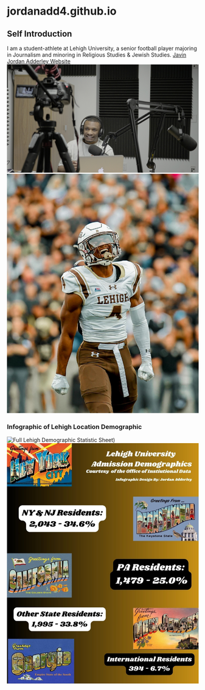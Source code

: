 # jordanadd4.github.io
## Self Introduction
I am a student-athlete at Lehigh University, a senior football player majoring in Journalism and minoring in Religious Studies & Jewish Studies.
[Javin Jordan Adderley Website](https://sites.google.com/lehigh.edu/javinjadderley/home)
![podcast pic](DSC07761.JPEG)
![FB PIC](https://github.com/jordanadd4/jordanadd4.github.io/blob/main/IMG_4706%202.JPG?raw=true)
### Infographic of Lehigh Location Demographic 
![Full Lehigh Demographic Statistic Sheet](https://data.lehigh.edu/university-profile#:~:text=Lehigh%20University%20Profile%3A-,Fall%202024,-Fall%202023)) 
![Infographic pic](https://github.com/jordanadd4/jordanadd4.github.io/blob/main/Lehigh%20University%20Admission%20Demographics%20(1).jpg) 
